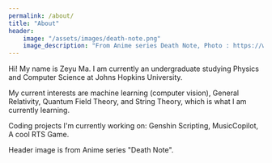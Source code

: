 ```yaml
---
permalink: /about/
title: "About"
header:
    image: "/assets/images/death-note.png" 
    image_description: "From Anime series Death Note, Photo : https://www.reddit.com/r/deathnote/comments/fdzq5k/death_note_banner_fan_art/"
---
```


Hi! My name is Zeyu Ma. I am currently an undergraduate studying Physics and Computer Science at Johns Hopkins University. 

My current interests are machine learning (computer vision), General Relativity, Quantum Field Theory, and String Theory, which is what I am currently learning.

Coding projects I'm currently working on: Genshin Scripting, MusicCopilot, A cool RTS Game.

Header image is from Anime series "Death Note".